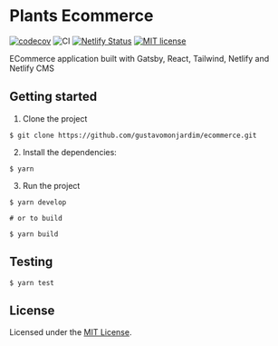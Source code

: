 # Plants Ecommerce

[![codecov](https://codecov.io/gh/gustavomonjardim/ecommerce/branch/master/graph/badge.svg)](https://codecov.io/gh/gustavomonjardim/ecommerce)
![CI](https://github.com/gustavomonjardim/ecommerce/workflows/CI/badge.svg?branch=master)
[![Netlify Status](https://api.netlify.com/api/v1/badges/a3d35ad5-b39c-4738-a425-3a8b23256c5d/deploy-status)](https://app.netlify.com/sites/plantstore/deploys)
[![MIT license](https://img.shields.io/badge/License-MIT-blue.svg)](https://lbesson.mit-license.org/)


ECommerce application built with Gatsby, React, Tailwind, Netlify and Netlify CMS


## Getting started

1. Clone the project

```shell
$ git clone https://github.com/gustavomonjardim/ecommerce.git
```

2. Install the dependencies:

```shell
$ yarn
```

3. Run the project

```shell
$ yarn develop

# or to build

$ yarn build
```

## Testing

```shell
$ yarn test
```

## License

Licensed under the [MIT License](./LICENSE).

